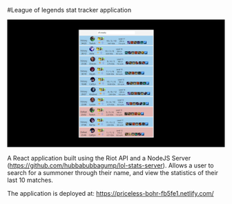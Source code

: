 #League of legends stat tracker application

![preview](lol-stats.png)

A React application built using the Riot API and a NodeJS Server (https://github.com/hubbabubbagump/lol-stats-server). Allows a user to search for a summoner through their name, and view the statistics of their last 10 matches.

The application is deployed at: https://priceless-bohr-fb5fe1.netlify.com/
